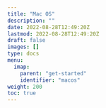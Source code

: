 ```yaml
---
title: "Mac OS"
description: ""
date: 2022-08-28T12:49:20Z
lastmod: 2022-08-28T12:49:20Z
draft: false
images: []
type: docs
menu:
  imap:
    parent: "get-started"
    identifier: "macos"
weight: 200
toc: true
---
```


